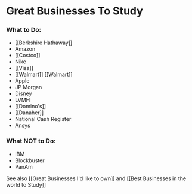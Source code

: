 # Great Businesses To Study

### What to Do:
- [[Berkshire Hathaway]]
- Amazon
- [[Costco]]
- Nike 
- [[Visa]]
- [[Walmart]]  [[Walmart]]
- Apple
- JP Morgan
- Disney
- LVMH
- [[Domino's]]
- [[Danaher]]
- National Cash Register
- Ansys


### What NOT to Do:
- IBM
- Blockbuster
- PanAm


See also [[Great Businesses I'd like to own]] and [[Best Businesses in the world to Study]]